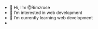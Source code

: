 - 👋 Hi, I’m @Rimzrose
- 👀 I’m interested in web development
- 🌱 I’m currently learning web development
-

<!---
Rimzrose/Rimzrose is a ✨ special ✨ repository because its `README.md` (this file) appears on your GitHub profile.
You can click the Preview link to take a look at your changes.
--->
